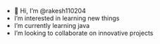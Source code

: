 - 👋 Hi, I’m @rakesh110204
-  I’m interested in learning new things
-  I’m currently learning java
-  I’m looking to collaborate on innovative projects

<!---
rakesh110204/rakesh110204 is a ✨ special ✨ repository because its `README.md` (this file) appears on your GitHub profile.
You can click the Preview link to take a look at your changes.
--->

